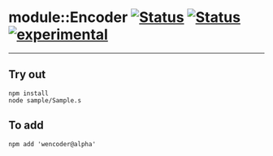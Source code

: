 
# module::Encoder [![Status](https://img.shields.io/circleci/build/github/Wandalen/wEncoder?label=Test&logo=Test)](https://circleci.com/gh/Wandalen/wEncoder) [![Status](https://github.com/Wandalen/wEncoder/workflows/Test/badge.svg)](https://github.com/Wandalen/wEncoder/actions?query=workflow%3ATest) [![experimental](https://img.shields.io/badge/stability-experimental-orange.svg)](https://github.com/emersion/stability-badges#experimental)

___

## Try out
```
npm install
node sample/Sample.s
```

## To add
```
npm add 'wencoder@alpha'
```


